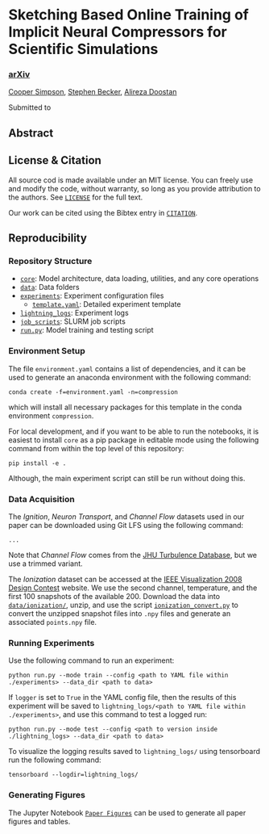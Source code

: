 # Sketching Based Online Training of Implicit Neural Compressors for Scientific Simulations

### [arXiv]()

[Cooper Simpson](https://rs-coop.github.io/), [Stephen Becker](https://stephenbeckr.github.io/), [Alireza Doostan](https://www.colorado.edu/aerospace/alireza-doostan)

Submitted to []()

## Abstract

## License \& Citation
All source cod is made available under an MIT license. You can freely use and modify the code, without warranty, so long as you provide attribution to the authors. See [`LICENSE`](./LICENSE) for the full text. 

Our work can be cited using the Bibtex entry in [`CITATION`](./CITATION).

## Reproducibility

### Repository Structure
- [`core`](./core/): Model architecture, data loading, utilities, and any core operations
- [`data`](./data/): Data folders
- [`experiments`](./experiments/): Experiment configuration files
  - [`template.yaml`](./experiments/template.yaml): Detailed experiment template
- [`lightning_logs`](./lightning_logs/): Experiment logs
- [`job_scripts`](./job_scripts/): SLURM job scripts
- [`run.py`](./run.py): Model training and testing script

### Environment Setup
The file `environment.yaml` contains a list of dependencies, and it can be used to generate an anaconda environment with the following command:
```console
conda create -f=environment.yaml -n=compression
```
which will install all necessary packages for this template in the conda environment `compression`.

For local development, and if you want to be able to run the notebooks, it is easiest to install `core` as a pip package in editable mode using the following command from within the top level of this repository:
```console
pip install -e .
```
Although, the main experiment script can still be run without doing this.

### Data Acquisition
The *Ignition*, *Neuron Transport*, and *Channel Flow* datasets used in our paper can be downloaded using Git LFS using the following command:
```console
...
```
Note that *Channel Flow* comes from the [JHU Turbulence Database](https://turbulence.idies.jhu.edu/datasets/wallBoundedTurbulence/channelFlow), but we use a trimmed variant.

The *Ionization* dataset can be accessed at the [IEEE Visualization 2008 Design Contest](https://sciviscontest.ieeevis.org/2008/data.html) website. We use the second channel, temperature, and the first 100 snapshots of the available 200. Download the data into [`data/ionization/`](./data/ionization/), unzip, and use the script [`ionization_convert.py`](./data/ionization/ionization_convert.py) to convert the unzipped snapshot files into `.npy` files and generate an associated `points.npy` file.

### Running Experiments
Use the following command to run an experiment:
```console
python run.py --mode train --config <path to YAML file within ./experiments> --data_dir <path to data>
```
If `logger` is set to `True` in the YAML config file, then the results of this experiment will be saved to `lightning_logs/<path to YAML file within ./experiments>`, and use this command to test a logged run:
```console
python run.py --mode test --config <path to version inside ./lightning_logs> --data_dir <path to data>
```
To visualize the logging results saved to `lightning_logs/` using tensorboard run the following command:
```console
tensorboard --logdir=lightning_logs/
```

### Generating Figures
The Jupyter Notebook [`Paper Figures`](./Paper%20Figures.ipynb) can be used to generate all paper figures and tables.